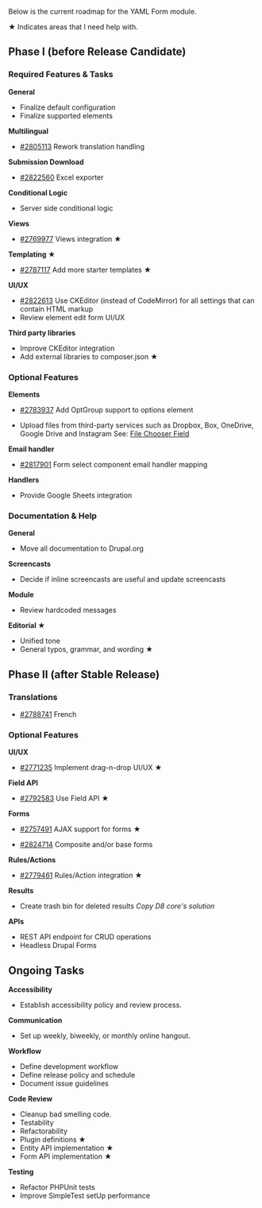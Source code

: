 Below is the current roadmap for the YAML Form module.

★ Indicates areas that I need help with. 

Phase I (before Release Candidate)
----------------------------------

### Required Features & Tasks

**General**

- Finalize default configuration  
- Finalize supported elements

**Multilingual** 

- [#2805113](https://www.drupal.org/node/2805113) 
  Rework translation handling

**Submission Download**

- [#2822560](https://www.drupal.org/node/2822560) 
  Excel exporter

**Conditional Logic**

- Server side conditional logic 

**Views**

- [#2769977](https://www.drupal.org/node/2769977) 
  Views integration ★

**Templating ★**

- [#2787117](https://www.drupal.org/node/2787117)
  Add more starter templates ★
  
**UI/UX**

- [#2822613](https://www.drupal.org/node/2822613) 
  Use CKEditor (instead of CodeMirror) for all settings that can contain HTML markup
- Review element edit form UI/UX

**Third party libraries**

- Improve CKEditor integration
- Add external libraries to composer.json ★

### Optional Features

**Elements**

- [#2783937](https://www.drupal.org/node/2783937)
  Add OptGroup support to options element

- Upload files from third-party services such as Dropbox, Box, OneDrive, Google 
  Drive and Instagram
  See: [File Chooser Field](https://www.drupal.org/project/file_chooser_field)

**Email handler**

- [#2817901](https://www.drupal.org/node/2817901) 
  Form select component email handler mapping

**Handlers**

- Provide Google Sheets integration

### Documentation & Help 

**General**

- Move all documentation to Drupal.org

**Screencasts**

- Decide if inline screencasts are useful and update screencasts

**Module**

- Review hardcoded messages

**Editorial ★**

- Unified tone
- General typos, grammar, and wording ★


Phase II (after Stable Release)
-------------------------------

### Translations

- [#2788741](https://www.drupal.org/node/2788741)
  French
  
  
### Optional Features


**UI/UX**
 
- [#2771235](https://www.drupal.org/node/2771235)
  Implement drag-n-drop UI/UX ★ 

**Field API**

- [#2792583](https://www.drupal.org/node/2792583) 
  Use Field API ★ 

**Forms**

- [#2757491](https://www.drupal.org/node/2757491) 
  AJAX support for forms ★ 

- [#2824714](https://www.drupal.org/node/2824714)
  Composite and/or base forms

**Rules/Actions**

- [#2779461](https://www.drupal.org/node/2779461) 
  Rules/Action integration ★

**Results**

- Create trash bin for deleted results
  _Copy D8 core's solution_ 

**APIs** 

- REST API endpoint for CRUD operations
- Headless Drupal Forms


Ongoing Tasks
-------------

**Accessibility**

- Establish accessibility policy and review process.
 
**Communication**

- Set up weekly, biweekly, or monthly online hangout.

**Workflow**

- Define development workflow
- Define release policy and schedule
- Document issue guidelines
 
**Code Review**

- Cleanup bad smelling code.
- Testability
- Refactorability
- Plugin definitions ★
- Entity API implementation ★
- Form API implementation ★

**Testing**

- Refactor PHPUnit tests
- Improve SimpleTest setUp performance

